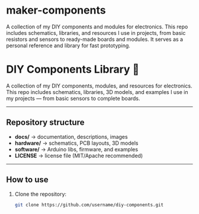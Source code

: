 # maker-components
A collection of my DIY components and modules for electronics. This repo includes schematics, libraries, and resources I use in projects, from basic resistors and sensors to ready-made boards and modules. It serves as a personal reference and library for fast prototyping.


# DIY Components Library 🔧

A collection of my DIY components, modules, and resources for electronics.  
This repo includes schematics, libraries, 3D models, and examples I use in my projects — from basic sensors to complete boards.

---

## Repository structure

- **docs/** → documentation, descriptions, images  
- **hardware/** → schematics, PCB layouts, 3D models  
- **software/** → Arduino libs, firmware, and examples  
- **LICENSE** → license file (MIT/Apache recommended)  

---

## How to use

1. Clone the repository:
   ```bash
   git clone https://github.com/username/diy-components.git
